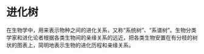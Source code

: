 # 进化树

在生物学中，用来表示物种之间的进化关系，又称“系统树”、“系谱树”。生物分类学家和进化论者根据各类生物间的亲缘关系的远近，把各类生物安置在有分枝的树状的图表上，简明地表示生物的进化历程和亲缘关系。